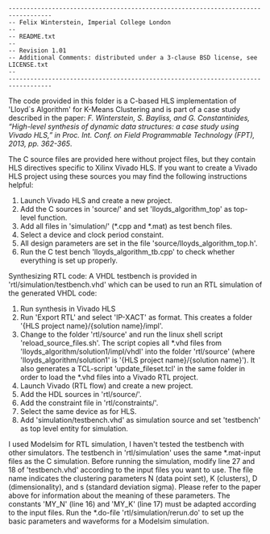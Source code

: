     ----------------------------------------------------------------------------------
    -- Felix Winterstein, Imperial College London
    -- 
    -- README.txt
    -- 
    -- Revision 1.01
    -- Additional Comments: distributed under a 3-clause BSD license, see LICENSE.txt
    -- 
    ----------------------------------------------------------------------------------

The code provided in this folder is a C-based HLS implementation of 'Lloyd`s Algorithm' for K-Means Clustering and is part of a case study described in the paper:
_F. Winterstein, S. Bayliss, and G. Constantinides, “High-level synthesis of dynamic data structures: a case study using Vivado HLS,”
in Proc. Int. Conf. on Field Programmable Technology (FPT), 2013, pp. 362-365_.

The C source files are provided here without project files, but they contain HLS directives specific to Xilinx Vivado HLS.
If you want to create a Vivado HLS project using these sources you may find the following instructions helpful:

1. Launch Vivado HLS and create a new project.
2. Add the C sources in 'source/' and set 'lloyds_algorithm_top' as top-level function.
3. Add all files in 'simulation/' (*.cpp and *.mat) as test bench files.
4. Select a device and clock period constaint.
5. All design parameters are set in the file 'source/lloyds_algorithm_top.h'.
6. Run the C test bench 'lloyds_algorithm_tb.cpp' to check whether everything is set up properly.

Synthesizing RTL code:
A VHDL testbench is provided in 'rtl/simulation/testbench.vhd' which can be used to run an RTL simulation of the generated VHDL code:

1. Run synthesis in Vivado HLS
2. Run 'Export RTL' and select 'IP-XACT' as format. This creates a folder '{HLS project name}/{solution name}/impl'.
3. Change to the folder 'rtl/source' and run the linux shell script 'reload_source_files.sh'.
   The script copies all *.vhd files from 'lloyds_algorithm/solution1/impl/vhdl' into the folder 'rtl/source' (where 'lloyds_algorithm/solution1' is '{HLS project name}/{solution name}').
   It also generates a TCL-script 'update_fileset.tcl' in the same folder in order to load the *.vhd files into a Vivado RTL project.
4. Launch Vivado (RTL flow) and create a new project.
5. Add the HDL sources in 'rtl/source/'.
6. Add the constraint file in 'rtl/constraints/'.
7. Select the same device as for HLS.
8. Add 'simulation/testbench.vhd' as simulation source and set 'testbench' as top level entity for simulation.

I used Modelsim for RTL simulation, I haven't tested the testbench with other simulators.
The testbench in 'rtl/simulation' uses the same *.mat-input files as the C simulation.
Before running the simulation, modify line 27 and 18 of 'testbench.vhd' according to the input files you want to use.
The file name indicates the clustering parameters N (data point set), K (clusters), D (dimensionality), and s (standard deviation sigma). 
Please refer to the paper above for information about the meaning of these parameters. The constants 'MY_N' (line 16) and 'MY_K' (line 17) must be adapted according to the input files.
Run the *.do-file 'rtl/simulation/rerun.do' to set up the basic parameters and waveforms for a Modelsim simulation.

